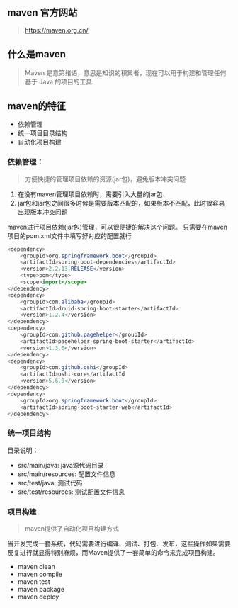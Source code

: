 ## maven 官方网站
> https://maven.org.cn/
## 什么是maven
>  Maven 是意第绪语，意思是知识的积累者，现在可以用于构建和管理任何基于 Java 的项目的工具
## maven的特征
- 依赖管理
- 统一项目目录结构
- 自动化项目构建

### 依赖管理：
> 方便快捷的管理项目依赖的资源(jar包)，避免版本冲突问题

1. 在没有maven管理项目依赖时，需要引入大量的jar包、
2. jar包和jar包之间很多时候是需要版本匹配的，如果版本不匹配，此时很容易出现版本冲突问题

maven进行项目依赖(jar包)管理，可以很便捷的解决这个问题。 只需要在maven项目的pom.xml文件中填写好对应的配置就行
```java
<dependency>
    <groupId>org.springframework.boot</groupId>
    <artifactId>spring-boot-dependencies</artifactId>
    <version>2.2.13.RELEASE</version>
    <type>pom</type>
    <scope>import</scope>
</dependency>
<dependency>
    <groupId>com.alibaba</groupId>
    <artifactId>druid-spring-boot-starter</artifactId>
    <version>1.2.4</version>
</dependency>
<dependency>
    <groupId>com.github.pagehelper</groupId>
    <artifactId>pagehelper-spring-boot-starter</artifactId>
    <version>1.3.0</version>
</dependency>
<dependency>
    <groupId>com.github.oshi</groupId>
    <artifactId>oshi-core</artifactId
    <version>5.6.0</version>
</dependency>
<dependency>
    <groupId>org.springframework.boot</groupId>
    <artifactId>spring-boot-starter-web</artifactId>
</dependency>
```
### 统一项目结构 
目录说明： 
- src/main/java: java源代码目录 
- src/main/resources: 配置文件信息 
- src/test/java: 测试代码 
- src/test/resources: 测试配置文件信息

### 项目构建
> maven提供了自动化项目构建方式

当开发完成一套系统，代码需要进行编译、测试、打包、发布，这些操作如果需要反复进行就显得特别麻烦，而Maven提供了一套简单的命令来完成项目构建。

-  maven clean
-  maven compile
-  maven test
-  maven package
-  maven deploy
